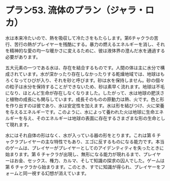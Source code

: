 # プラン53. 流体のプラン（ジャラ・ロカ）

水は本来冷たいので、熱を吸収して冷たさをもたらします。第6チャクラの苦行、苦行の熱がプレイヤーを残酷にする。暴力の燃えるエネルギーを消し、それを精神的な愛の均一な暖かさに変えるために、彼は液体界の澄んだ水を通過する必要があります。

五大元素の一つである水は、存在を結合するものです。人間の体は主に水分で構成されています。水が深かったり存在しなかったりする乾燥地域では、地球はもろくなってひびが入り、それを砂と呼びます。砂は水を保持しません。砂の個々の粒子は水分を保持することができないため、砂は素早く流れます。地球は不毛になり、ほとんど生命が存在しなくなりました。したがって、水は地球の肥沃さと植物の成長にも関与しています。成長そのものの原動力は熱、火です。色と形を作り出すのは彼であり、水は安定性を加えます。水は形を結びつけ、火に栄養を与えるエネルギーです。このように、水によって養われた火は地球に生命エネルギーを与え、そのエネルギーは地球の表面に存在するさまざまな形の生命として現れます。

水にはそれ自体の形はなく、水が入っている器の形をとります。これは第 6 チャクラプレイヤーの主な特性でもあり、エゴに反するものになる能力です。本当のゲームは、プレイヤーがプレイヤーとしてのアイデンティティを失ったときに始まります。第 6 チャクラが出現し、無形になる能力が現れるまで、プレイヤーはお金、セックス、権力、カルマ、そして知識の探求の囚人でした。ゲームは第 6 チャクラから始まります。このとき、すでに知識が得られ、プレイヤーをフォームと同一視する幻想が消えています。
